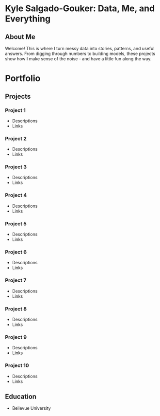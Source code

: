 # Kyle Salgado-Gouker: Data, Me, and Everything

## About Me
Welcome! This is where I turn messy data into stories, patterns, and useful answers. From digging through numbers to building models, these projects show how I make sense of the noise - and have a little fun along the way.

# Portfolio

## Projects

### Project 1
- Descriptions
- Links

### Project 2
- Descriptions
- Links

### Project 3
- Descriptions
- Links

### Project 4
- Descriptions
- Links

### Project 5
- Descriptions
- Links

### Project 6
- Descriptions
- Links

### Project 7
- Descriptions
- Links

### Project 8
- Descriptions
- Links

### Project 9
- Descriptions
- Links

### Project 10
- Descriptions
- Links

## Education
- Bellevue University

